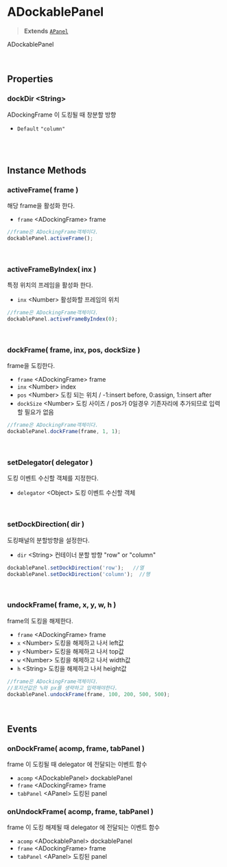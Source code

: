 # ADockablePanel
> **Extends** [`APanel`](./APanel.md)

ADockablePanel

<br/>

## Properties


### dockDir \<String>

ADockingFrame 이 도킹될 때 창분할 방향

* `Default` `"column"`

<br/>
<br/>

## Instance Methods

### activeFrame( frame )

해당 frame을 활성화 한다.

* `frame` \<ADockingFrame> frame

```js
//frame은 ADockingFrame객체이다.
dockablePanel.activeFrame();
```

<br/>

### activeFrameByIndex( inx )

특정 위치의 프레임을 활성화 한다.

* `inx` \<Number> 활성화할 프레임의 위치

```js
//frame은 ADockingFrame객체이다.
dockablePanel.activeFrameByIndex(0);
```
<br/>

### dockFrame( frame, inx, pos, dockSize )

frame을 도킹한다.

* `frame` \<ADockingFrame> frame
* `inx` \<Number> index
* `pos` \<Number> 도킹 되는 위치 / -1:insert before, 0:assign, 1:insert after
* `dockSize` \<Number> 도킹 사이즈 / pos가 0일경우 기존자리에 추가되므로 입력할 필요가 없음

```js
//frame은 ADockingFrame객체이다.
dockablePanel.dockFrame(frame, 1, 1);
```

<br/>

### setDelegator( delegator )

도킹 이벤트 수신할 객체를 지정한다.

* `delegator` \<Object> 도킹 이벤트 수신할 객체

<br/>

### setDockDirection( dir )

도킹패널의 분할방향을 설정한다.

* `dir` \<String> 컨테이너 분할 방향 "row" or "column"

```js
dockablePanel.setDockDirection('row');   //열
dockablePanel.setDockDirection('column');  //행
```

<br/>

### undockFrame( frame, x, y, w, h )

frame의 도킹을 해제한다.

* `frame` \<ADockingFrame> frame
* `x` \<Number> 도킹을 해제하고 나서 left값
* `y` \<Number> 도킹을 해제하고 나서 top값
* `w` \<Number> 도킹을 해제하고 나서 width값
* `h` \<String> 도킹을 해제하고 나서 height값

```js
//frame은 ADockingFrame객체이다.
//포지션값은 %와 px를 생략하고 입력해야한다.
dockablePanel.undockFrame(frame, 100, 200, 500, 500);
```

<br/>

## Events

### onDockFrame( acomp, frame, tabPanel )

frame 이 도킹될 때 delegator 에 전달되는 이벤트 함수

* `acomp` \<ADockablePanel> dockablePanel
* `frame` \<ADockingFrame> frame
* `tabPanel` \<APanel> 도킹된 panel

### onUndockFrame( acomp, frame, tabPanel )

frame 이 도킹 해제될 때 delegator 에 전달되는 이벤트 함수

* `acomp` \<ADockablePanel> dockablePanel
* `frame` \<ADockingFrame> frame
* `tabPanel` \<APanel> 도킹된 panel

<br/>

